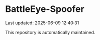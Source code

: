 # BattleEye-Spoofer

Last updated: 2025-06-09 12:40:31

This repository is automatically maintained.
